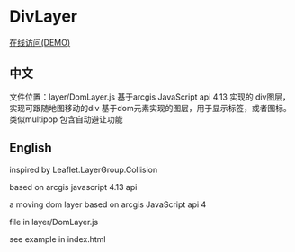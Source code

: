 # DivLayer 
[在线访问(DEMO)](https://baozi926.github.io/DomLayer/)

## 中文

文件位置：layer/DomLayer.js
基于arcgis JavaScript api 4.13 实现的 div图层，实现可跟随地图移动的div
基于dom元素实现的图层，用于显示标签，或者图标。 类似multipop
包含自动避让功能

## English

inspired by Leaflet.LayerGroup.Collision

based on arcgis javascript 4.13 api

a moving dom layer based on arcgis JavaScript api 4

file in layer/DomLayer.js

see example in index.html


